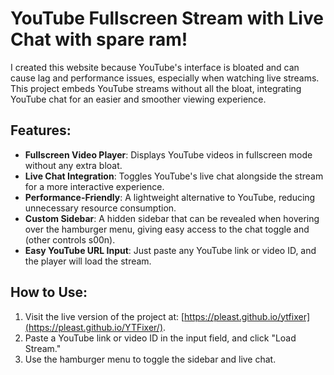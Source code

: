 # YouTube Fullscreen Stream with Live Chat with spare ram!

I created this website because YouTube's interface is bloated and can cause lag and performance issues, especially when watching live streams. This project embeds YouTube streams without all the bloat, integrating YouTube chat for an easier and smoother viewing experience.

## Features:
- **Fullscreen Video Player**: Displays YouTube videos in fullscreen mode without any extra bloat.
- **Live Chat Integration**: Toggles YouTube's live chat alongside the stream for a more interactive experience.
- **Performance-Friendly**: A lightweight alternative to YouTube, reducing unnecessary resource consumption.
- **Custom Sidebar**: A hidden sidebar that can be revealed when hovering over the hamburger menu, giving easy access to the chat toggle and (other controls s00n).
- **Easy YouTube URL Input**: Just paste any YouTube link or video ID, and the player will load the stream.

## How to Use:
1. Visit the live version of the project at: [https://pleast.github.io/ytfixer](https://pleast.github.io/YTFixer/).
2. Paste a YouTube link or video ID in the input field, and click "Load Stream."
3. Use the hamburger menu to toggle the sidebar and live chat.
